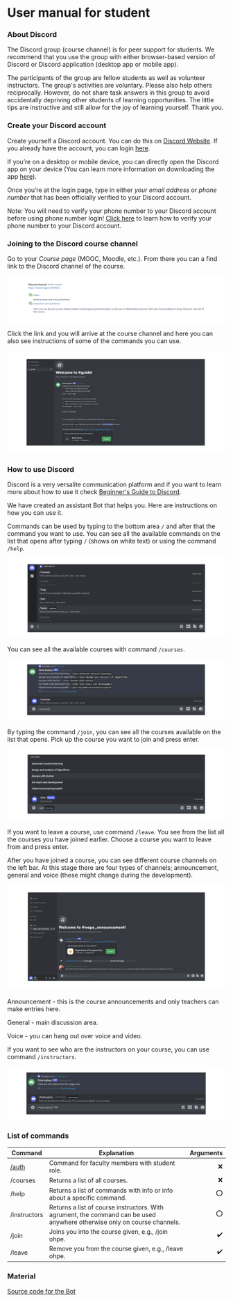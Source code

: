 # User manual for student

### About Discord

The Discord group (course channel) is for peer support for students. We recommend that you use the group with either browser-based version of Discord or Discord application (desktop app or mobile app).

The participants of the group are fellow students as well as volunteer instructors. The group's activities are voluntary. Please also help others reciprocally. However, do not share task answers in this group to avoid accidentally depriving other students of learning opportunities. The little tips are instructive and still allow for the joy of learning yourself. Thank you.

### Create your Discord account
Create yourself a Discord account. You can do this on [Discord Website](https://discord.com/). If you already have the account, you can login [here](https://discord.com/login).

If you’re on a desktop or mobile device, you can directly open the Discord app on your device (You can learn more information on downloading the app [here](https://support.discord.com/hc/en-us/articles/360033931551)).

Once you’re at the login page, type in either _your email address_ or _phone number_ that has been officially verified to your Discord account. 

Note: You will need to verify your phone number to your Discord account before using phone number login! [Click here](https://support.discord.com/hc/en-us/articles/360033931551) to learn how to verify your phone number to your Discord account.


### Joining to the Discord course channel

Go to your _Course page_ (MOOC, Moodle, etc.). From there you can a find link to the Discord channel of the course.

![Moodle link](./images/moodlelink.png)

Click the link and you will arrive at the course channel and here you can also see instructions of some of the commands you can use.

![Welcome](./images/welcome.png)

### How to use Discord

Discord is a very versalite communication platform and if you want to learn more about how to use it check [Beginner's Guide to Discord](https://support.discord.com/hc/en-us/articles/360045138571-Beginner-s-Guide-to-Discord#h_d33e3809-909b-4720-899d-db26c17bafa9).

We have created an assistant Bot that helps you. Here are instructions on how you can use it.

Commands can be used by typing to the bottom area `/` and after that the command you want to use. You can see all the available commands on the list that opens after typing `/` (shows on white text) or using the command `/help`.

![commands](./images/commands.png)

You can see all the available courses with command `/courses`.

![courses](./images/courses.png)

By typing the command `/join`, you can see all the courses available on the list that opens. Pick up the course you want to join and press enter.

![join](./images/join.png)

If you want to leave a course, use command `/leave`. You see from the list all the courses you have joined earlier. Choose a course you want to leave from and press enter.

After you have joined a course, you can see different course channels on the left bar. At this stage there are four types of channels; announcement, general and voice (these might change during the development).

![channels](./images/channels.png)

Announcement - this is the course announcements and only teachers can make entries here.

General - main discussion area.

Voice - you can hang out over voice and video.

If you want to see who are the instructors on your course, you can use command `/instructors`.

![instructors](./images/instructors.png)

### List of commands

Command | Explanation | Arguments
--------|-------------|----------:
[/auth](./commands/auth.md) | Command for faculty members with student role. | :x:
/courses | Returns a list of all courses. | :x:
/help | Returns a list of commands with info or info about a specific command. | :o:
/instructors | Returns a list of course instructors. With agrument, the command can be used anywhere otherwise only on course channels. | :o:
/join | Joins you into the course given, e.g., /join ohpe. | :heavy_check_mark:
/leave | Remove you from the course given, e.g., /leave ohpe. | :heavy_check_mark:

### Material

[Source code for the Bot](https://github.com/CS-DISCORD-BOT/cs-discord-bot)
